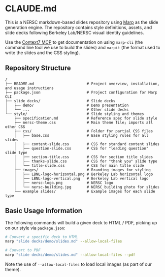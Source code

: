 # CLAUDE.md

This is a NERSC markdown-based slides repository using [Marp](https://marp.app/) as the slide generation engine. The repository contains style definitions, assets, and slide decks following Berkeley Lab/NERSC visual identity guidelines.

Use the [Context7 MCP](https://context7.com/) to get documentation on using `marp-cli` (the command line tool we use to build the slides) and `marpit` (the format used to write the slides and the CSS styling). 

## Repository Structure

```
/
├── README.md                        # Project overview, installation, and usage instructions
├── package.json                     # Project configuration for Marp CLI
├── slide decks/                     # Slide decks
│   ├── demo/                        # Demo presentation
│   └── ...                          # Other slide decks
└── style/                           # Slide styling and themes
    ├── specification.md             # Reference spec for slide style
    ├── nersc-theme.css              # Main theme file; imports all other CSS
    ├── css/                         # Folder for partial CSS files
    │   ├── base.css                 # Base styling rules for all slides
    │   ├── content-slide.css        # CSS for standard content slides
    │   ├── question-slide.css       # CSS for "leading question" slide type
    │   ├── section-title.css        # CSS for section title slides
    │   ├── thanks-slide.css         # CSS for "thank you" slide type
    │   └── title-slide.css          # CSS for main title slide
    ├── images/                      # Branding images for styling
    │   ├── LBNL-logo-horizontal.png # Berkeley Lab horizontal logo
    │   ├── LBNL-logo-vertical.png   # Berkeley Lab vertical logo
    │   ├── nersc-logo.png           # NERSC logo
    │   └── nersc-building.jpg       # NERSC building photo for slides
    └── example slides/              # Example images for each slide type
```

## Basic Usage Information

The following commands will build a given deck to HTML / PDF, picking up on our style via `package.json`:

```sh
# Convert a specific deck to HTML
marp "slide decks/demo/slides.md" --allow-local-files

# Convert to PDF
marp "slide decks/demo/slides.md" --allow-local-files --pdf
```

Note the use of `--allow-local-files` to load local images (as part of our theme).